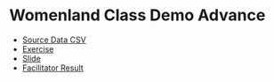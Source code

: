 # Womenland Class Demo Advance 

- [Source Data CSV](https://github.com/ayusudi/womenland_class_demo/blob/main/data_penjualan.csv)
- [Exercise](https://github.com/ayusudi/womenland_class_demo/blob/main/exercise_demo_womenland.ipynb)
- [Slide](https://github.com/ayusudi/womenland_class_demo/blob/main/slide.pdf)
- [Facilitator Result](https://github.com/ayusudi/womenland_class_demo/blob/main/slide.pdf)
